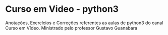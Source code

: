 # Curso em Video - python3

 Anotações, Exercícios e Correções referentes as aulas de python3 do canal Curso em Vídeo. Ministrado pelo professor Gustavo Guanabara
